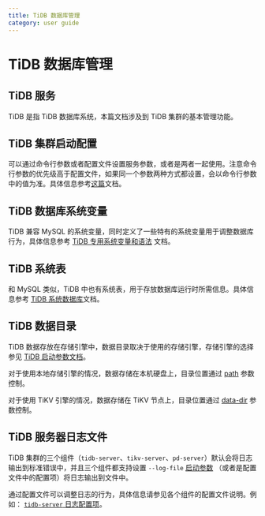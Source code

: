 ```yaml
---
title: TiDB 数据库管理
category: user guide
---
```


# TiDB 数据库管理

## TiDB 服务

TiDB 是指 TiDB 数据库系统，本篇文档涉及到 TiDB 集群的基本管理功能。

## TiDB 集群启动配置

可以通过命令行参数或者配置文件设置服务参数，或者是两者一起使用。注意命令行参数的优先级高于配置文件，如果同一个参数两种方式都设置，会以命令行参数中的值为准。具体信息参考[这篇](server-command-option.md)文档。

## TiDB 数据库系统变量

TiDB 兼容 MySQL 的系统变量，同时定义了一些特有的系统变量用于调整数据库行为，具体信息参考 [TiDB 专用系统变量和语法](tidb-specific.md) 文档。

## TiDB 系统表

和 MySQL 类似，TiDB 中也有系统表，用于存放数据库运行时所需信息。具体信息参考 [TiDB 系统数据库](system-database.md)文档。


## TiDB 数据目录

TiDB 数据存放在存储引擎中，数据目录取决于使用的存储引擎，存储引擎的选择参见 [TiDB 启动参数文档](https://github.com/pingcap/docs-cn/blob/master/op-guide/configuration.md#--store)。

对于使用本地存储引擎的情况，数据存储在本机硬盘上，目录位置通过 [path](https://github.com/pingcap/docs-cn/blob/master/op-guide/configuration.md#--path) 参数控制。

对于使用 TiKV 引擎的情况，数据存储在 TiKV 节点上，目录位置通过 [data-dir](https://github.com/pingcap/docs-cn/blob/master/op-guide/configuration.md#--data-dir-1) 参数控制。

## TiDB 服务器日志文件

TiDB 集群的三个组件（`tidb-server`、`tikv-server`、`pd-server`）默认会将日志输出到标准错误中，并且三个组件都支持设置 `--log-file` [启动参数](https://github.com/pingcap/docs-cn/blob/master/op-guide/configuration.md) （或者是配置文件中的配置项）将日志输出到文件中。

通过配置文件可以调整日志的行为，具体信息请参见各个组件的配置文件说明。例如： [`tidb-server` 日志配置项](https://github.com/pingcap/tidb/blob/master/config/config.toml.example#L46)。
